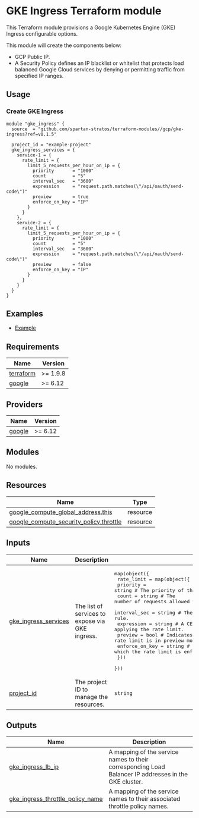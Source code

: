 # GKE Ingress Terraform module

This Terraform module provisions a Google Kubernetes Engine (GKE) Ingress configurable options.

This module will create the components below:

- GCP Public IP.
- A Security Policy defines an IP blacklist or whitelist that protects load balanced Google Cloud services by denying or
  permitting traffic from specified IP ranges.

## Usage

### Create GKE Ingress

```hcl
module "gke_ingress" {
  source  = "github.com/spartan-stratos/terraform-modules//gcp/gke-ingress?ref=v0.1.5"

  project_id = "example-project"
  gke_ingress_services = {
    service-1 = {
      rate_limit = {
        limit_5_requests_per_hour_on_ip = {
          priority       = "1000"
          count          = "5"
          interval_sec   = "3600"
          expression     = "request.path.matches(\"/api/oauth/send-code\")"
          preview        = true
          enforce_on_key = "IP"
        }
      }
    },
    service-2 = {
      rate_limit = {
        limit_5_requests_per_hour_on_ip = {
          priority       = "1000"
          count          = "5"
          interval_sec   = "3600"
          expression     = "request.path.matches(\"/api/oauth/send-code\")"
          preview        = false
          enforce_on_key = "IP"
        }
      }
    }
  }
}
```

## Examples

- [Example](./examples/complete/)

<!-- BEGIN_TF_DOCS -->

## Requirements

| Name                                                                      | Version   |
|---------------------------------------------------------------------------|-----------|
| <a name="requirement_terraform"></a> [terraform](#requirement\_terraform) | \>= 1.9.8 |
| <a name="requirement_google"></a> [google](#requirement\_google)          | \>= 6.12  |

## Providers

| Name                                                       | Version  |
|------------------------------------------------------------|----------|
| <a name="provider_google"></a> [google](#provider\_google) | \>= 6.12 |

## Modules

No modules.

## Resources

| Name                                                                                                                                              | Type     |
|---------------------------------------------------------------------------------------------------------------------------------------------------|----------|
| [google_compute_global_address.this](https://registry.terraform.io/providers/hashicorp/google/latest/docs/resources/compute_global_address)       | resource |
| [google_compute_security_policy.throttle](https://registry.terraform.io/providers/hashicorp/google/latest/docs/resources/compute_security_policy) | resource |

## Inputs

| Name                                                                                               | Description                                     | Type                                                                                                                                                                                                                                                                                                                                                                                                                                                                                                                                                                                                                                            | Default | Required |
|----------------------------------------------------------------------------------------------------|-------------------------------------------------|-------------------------------------------------------------------------------------------------------------------------------------------------------------------------------------------------------------------------------------------------------------------------------------------------------------------------------------------------------------------------------------------------------------------------------------------------------------------------------------------------------------------------------------------------------------------------------------------------------------------------------------------------|---------|:--------:|
| <a name="input_gke_ingress_services"></a> [gke\_ingress\_services](#input\_gke\_ingress\_services) | The list of services to expose via GKE ingress. | <pre>map(object({<br/>    rate_limit = map(object({<br/>      priority       = string # The priority of the rate limit rule.<br/>      count          = string # The number of requests allowed within the specified interval.<br/>      interval_sec   = string # The time interval in seconds for the rate limit rule.<br/>      expression     = string # A CEL expression to match requests for applying the rate limit.<br/>      preview        = bool   # Indicates whether the rate limit is in preview mode.<br/>      enforce_on_key = string # The key on which the rate limit is enforced (e.g., "IP").<br/>    }))<br/>  }))</pre> | `{}`    |    no    |
| <a name="input_project_id"></a> [project\_id](#input\_project\_id)                                 | The project ID to manage the resources.         | `string`                                                                                                                                                                                                                                                                                                                                                                                                                                                                                                                                                                                                                                        | n/a     |   yes    |

## Outputs

| Name                                                                                                                                         | Description                                                                                          |
|----------------------------------------------------------------------------------------------------------------------------------------------|------------------------------------------------------------------------------------------------------|
| <a name="output_gke_ingress_lb_ip"></a> [gke\_ingress\_lb\_ip](#output\_gke\_ingress\_lb\_ip)                                                | A mapping of the service names to their corresponding Load Balancer IP addresses in the GKE cluster. |
| <a name="output_gke_ingress_throttle_policy_name"></a> [gke\_ingress\_throttle\_policy\_name](#output\_gke\_ingress\_throttle\_policy\_name) | A mapping of the service names to their associated throttle policy names.                            |

<!-- END_TF_DOCS -->
